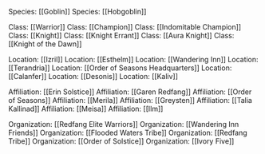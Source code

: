 Species: [[Goblin]]
Species: [[Hobgoblin]]

Class: [[Warrior]]
Class: [[Champion]]
Class: [[Indomitable Champion]]
Class: [[Knight]]
Class: [[Knight Errant]]
Class: [[Aura Knight]]
Class: [[Knight of the Dawn]]

Location: [[Izril]]
Location: [[Esthelm]]
Location: [[Wandering Inn]]
Location: [[Terandria]]
Location: [[Order of Seasons Headquarters]]
Location: [[Calanfer]]
Location: [[Desonis]]
Location: [[Kaliv]]

Affiliation: [[Erin Solstice]]
Affiliation: [[Garen Redfang]]
Affiliation: [[Order of Seasons]]
Affiliation: [[Merila]]
Affiliation: [[Greysten]]
Affiliation: [[Talia Kallinad]]
Affiliation: [[Meisa]]
Affiliation: [[Ilm]]

Organization: [[Redfang Elite Warriors]]
Organization: [[Wandering Inn Friends]]
Organization: [[Flooded Waters Tribe]]
Organization: [[Redfang Tribe]]
Organization: [[Order of Solstice]]
Organization: [[Ivory Five]]
	